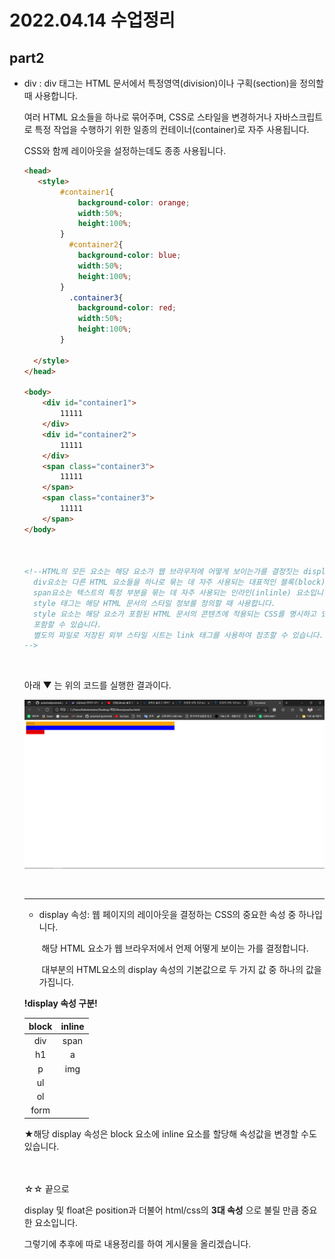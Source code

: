 # 2022.04.14 수업정리

## part2



+ div : div 태그는 HTML 문서에서 특정영역(division)이나 구획(section)을 정의할 때 사용합니다. <br>

   여러  HTML 요소들을 하나로 묶어주며, CSS로 스타일을 변경하거나 자바스크립트로 특정 작업을 수행하기 위한 일종의 컨테이너(container)로 자주 사용됩니다. <br>

  CSS와 함께 레이아웃을 설정하는데도 종종 사용됩니다.<br>

  

  ```html
  <head>
     <style>
          #container1{
              background-color: orange;
              width:50%;
              height:100%;
          }
         	#container2{
              background-color: blue;
              width:50%;
              height:100%;
          }
         	.container3{
              background-color: red;
              width:50%;
              height:100%;
          }
     
  	</style> 
  </head>
  
  <body>
      <div id="container1">
          11111
      </div>
      <div id="container2">
          11111
      </div>
      <span class="container3">
          11111
      </span>
      <span class="container3">
          11111
      </span>
  </body>
  
  
  
  <!--HTML의 모든 요소는 해당 요소가 웹 브라우저에 어떻게 보이는가를 결정짓는 display 속성을 가집니다.
  	div요소는 다른 HTML 요소들을 하나로 묶는 데 자주 사용되는 대표적인 블록(block) 요소입니다. 
  	span요소는 텍스트의 특정 부분을 묶는 데 자주 사용되는 인라인(inlinle) 요소입니다.
  	style 태그는 해당 HTML 문서의 스타일 정보를 정의할 때 사용합니다.
  	style 요소는 해당 요소가 포함된 HTML 문서의 콘텐츠에 적용되는 CSS를 명시하고 있으며, HTML문서는 여러 개의 <style> 요소를
  	포함할 수 있습니다. 
  	별도의 파일로 저장된 외부 스타일 시트는 link 태그를 사용하여 참조할 수 있습니다.
  -->
  ```

  <br>

  

  아래 ▼ 는 위의 코드를 실행한 결과이다. <br>

   ![div1](../images/2022-04-17-third/div1.png)

  <br>

  *****************

  + display 속성: 웹 페이지의 레이아웃을 결정하는 CSS의 중요한 속성 중 하나입니다. <br>

    ​						해당 HTML 요소가 웹 브라우저에서 언제 어떻게 보이는 가를 결정합니다. <br>

    ​						대부분의 HTML요소의 display 속성의 기본값으로 두 가지 값 중 하나의 값을 가집니다. <br>

  

  **!display 속성 구분!**

  | block  | inline |
  | :----: | :----: |
  | div  | span |
  |  h1  |  a   |
  |  p   | img  |
  |  ul  |      |
  |  ol  |      |
  | form |      |

  ★해당 display 속성은 block 요소에 inline 요소를 할당해 속성값을 변경할 수도 있습니다. <br><br><br>

  

  ☆☆ 끝으로 <br>

  display 및 float은 position과 더불어 html/css의 **3대 속성** 으로 불릴 만큼 중요한 요소입니다. <br>

  그렇기에 추후에 따로 내용정리를 하여 게시물을 올리겠습니다.

  
